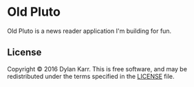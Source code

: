 # Old Pluto

Old Pluto is a news reader application I'm building for fun.

## License

Copyright © 2016 Dylan Karr. This is free software, and may be redistributed
under the terms specified in the
[LICENSE](https://github.com/dylankarr/oldpluto/blob/master/LICENSE) file.
